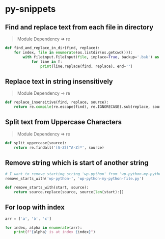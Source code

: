 # py-snippets

## Find and replace text from each file in directory
> Module Dependency => re
```python
def find_and_replace_in_dir(find, replace):
    for index, file in enumerate(os.listdir(os.getcwd())):
        with fileinput.FileInput(file, inplace=True, backup='.bak') as f:
            for line in f:
                print(line.replace(find, replace), end='')
```

## Replace text in string insensitively
> Module Dependency => re
```python
def replace_insensitive(find, replace, source):
    return re.compile(re.escape(find), re.IGNORECASE).sub(replace, source)
```

## Split text from Uppercase Characters
> Module Dependency => re
```python
def split_uppercase(source):
    return re.findall('[A-Z][^A-Z]*', source)
```

## Remove string which is start of another string  
```python
# I want to remove starting string 'wp-python' from 'wp-python-my-python-file.py'
remove_starts_with('wp-python-', 'wp-python-my-python-file.py')
```
```python
def remove_starts_with(start, source):
    return source.replace(source, source[len(start):])
```

## For loop with index
```python
arr = ['a', 'b', 'c']

for index, alpha in enumerate(arr):
    print(f"{alpha} is at index {index}")
```
